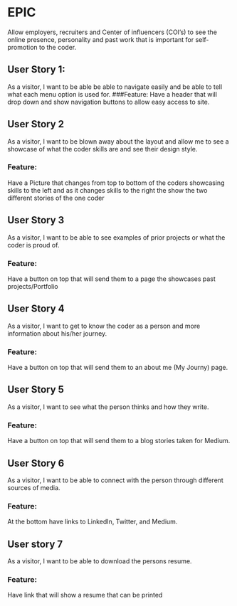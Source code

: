 # EPIC  

Allow employers, recruiters and Center of influencers (COI’s) to see the online presence, personality and past work that is important for self-promotion to the coder.

## User Story 1:
As a visitor, I want to be able be able to navigate easily and be able to tell what each menu option is used for.
###Feature:
Have a header that will drop down and show navigation buttons to allow easy access to site.
## User Story 2
As a visitor, I want to be blown away about the layout and allow me to see a showcase of what the coder skills are and see their design style.
### Feature:
Have a Picture that changes from top to bottom of the coders showcasing skills to the left and as it changes skills to the right the show the two different stories of the one coder
## User Story 3
As a visitor, I want to be able to see examples of prior projects or what the coder is proud of.
### Feature:
Have a button on top that will send them to a page the showcases past projects/Portfolio
## User Story 4
As a visitor, I want to get to know the coder as a person and more information about his/her journey.
### Feature:
Have a button on top that will send them to an about me (My Journy) page.
## User Story 5
As a visitor, I want to see what the person thinks and how they write.
### Feature:
Have a button on top that will send them to a blog stories taken for Medium.
## User Story 6
As a visitor, I want to be able to connect with the person through different sources of media.
### Feature:
At the bottom have links to LinkedIn, Twitter, and Medium.
## User story 7
As a visitor, I want to be able to download the persons resume.  
### Feature:
Have link that will show a resume that can be printed
